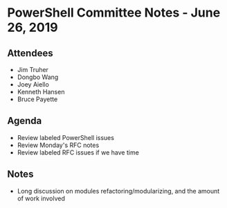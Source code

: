 # PowerShell Committee Notes - June 26, 2019

## Attendees

* Jim Truher
* Dongbo Wang
* Joey Aiello
* Kenneth Hansen
* Bruce Payette

## Agenda

* Review labeled PowerShell issues
* Review Monday's RFC notes
* Review labeled RFC issues if we have time

## Notes

* Long discussion on modules refactoring/modularizing, and the amount of work involved
